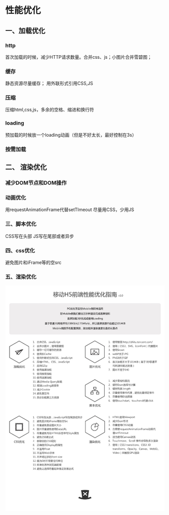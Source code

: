# 性能优化

## 一、加载优化

### http

首次加载的时候，减少HTTP请求数量。合并css、js；小图片合并雪碧图；

### 缓存

静态资源尽量缓存； 用外联形式引用CSS,JS

### 压缩

压缩html,css,js，多余的空格、缩进和换行符

### loading

预加载的时候放一个loading动画（但是不好太长，最好控制在3s）

### 按需加载

## 二、 渲染优化

### 减少DOM节点和DOM操作

### 动画优化

用requestAnimationFrame代替setTImeout 尽量用CSS，少用JS

### 三、脚本优化

CSS写在头部 JS写在尾部或者异步

### 四、css优化

避免图片和iFrame等的空src

### 五、渲染优化

![](../.gitbook/assets/15373431386544%20%281%29.jpg)

